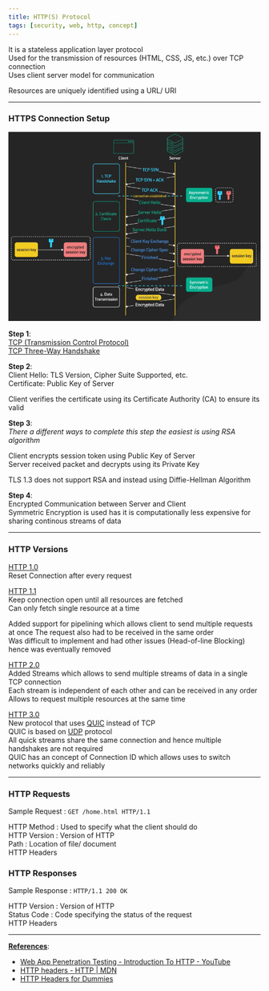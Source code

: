 ```yaml
---
title: HTTP(S) Protocol
tags: [security, web, http, concept]
---
```


It is a stateless application layer protocol  
Used for the transmission of resources (HTML, CSS, JS, etc.) over TCP connection  
Uses client server model for communication  

Resources are uniquely identified using a URL/ URI

---

### HTTPS Connection Setup

![HTTP Connection Setup|550](../../images/https-connection-setup.png)

**Step 1**:  
[TCP (Transmission Control Protocol)](../Transport%20Layer%20Concepts/TCP%20(Transmission%20Control%20Protocol).md)  
[TCP Three-Way Handshake](../Transport%20Layer%20Concepts/TCP%20Three-Way%20Handshake.md)

**Step 2**:  
Client Hello: TLS Version, Cipher Suite Supported, etc.  
Certificate: Public Key of Server

Client verifies the certificate using its Certificate Authority (CA) to ensure its valid

**Step 3**:  
*There a different ways to complete this step the easiest is using RSA algorithm*  

Client encrypts session token using Public Key of Server  
Server received packet and decrypts using its Private Key  

TLS 1.3 does not support RSA and instead using Diffie-Hellman Algorithm

**Step 4**:  
Encrypted Communication between Server and Client  
Symmetric Encryption is used has it is computationally less expensive for sharing continous streams of data  

---

### HTTP Versions

<u>HTTP 1.0</u>  
Reset Connection after every request

<u>HTTP 1.1</u>  
Keep connection open until all resources are fetched  
Can only fetch single resource at a time

Added support for pipelining which allows client to send multiple requests at once
The request also had to be received in the same order  
Was difficult to implement and had other issues (Head-of-line Blocking) hence was eventually removed

<u>HTTP 2.0</u>  
Added Streams which allows to send multiple streams of data in a single TCP connection  
Each stream is independent of each other and can be received in any order  
Allows to request multiple resources at the same time

<u>HTTP 3.0</u>  
New protocol that uses [QUIC](../Transport%20Layer%20Concepts/QUIC%20(Quick%20UDP%20Internet%20Connections).md) instead of TCP  
QUIC is based on [UDP](../Transport%20Layer%20Concepts/UDP%20(User%20Datagram%20Protocol).md) protocol  
All quick streams share the same connection and hence multiple handshakes are not required  
QUIC has an concept of Connection ID which allows uses to switch networks quickly and reliably

---

### HTTP Requests

Sample Request : `GET /home.html HTTP/1.1`

HTTP Method : Used to specify what the client should do  
HTTP Version : Version of HTTP  
Path : Location of file/ document  
HTTP Headers

### HTTP Responses

Sample Response : `HTTP/1.1 200 OK`

HTTP Version : Version of HTTP  
Status Code : Code specifying the status of the request  
HTTP Headers

---

**<u>References</u>**:

* [Web App Penetration Testing - Introduction To HTTP - YouTube](https://www.youtube.com/watch?v=TvRyJmPjcbw)
* [HTTP headers - HTTP | MDN](https://developer.mozilla.org/en-US/docs/Web/HTTP/Headers)
* [HTTP Headers for Dummies](https://code.tutsplus.com/tutorials/http-headers-for-dummies--net-8039)